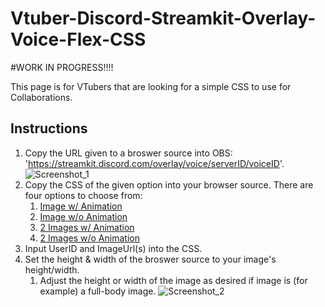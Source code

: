 # Vtuber-Discord-Streamkit-Overlay-Voice-Flex-CSS
#WORK IN PROGRESS!!!!

This page is for VTubers that are looking for a simple CSS to use for Collaborations.
## Instructions
1. Copy the URL given to a broswer source into OBS: 'https://streamkit.discord.com/overlay/voice/serverID/voiceID'.
![Screenshot_1](https://user-images.githubusercontent.com/75279703/210184653-52e4eff0-5e85-4095-892f-cabb3536d1df.png)
2. Copy the CSS of the given option into your browser source. There are four options to choose from:
    1. [Image w/ Animation](Flexbox/1%20Image/Animation.css)
    2. [Image w/o Animation](Flexbox/1%20Image/No%20Animation.css)
    3. [2 Images w/ Animation](Flexbox/2%20Images/Animation.css)
    4. [2 Images w/o Animation](Flexbox/2%20Images/No%20Animation.css)
3. Input UserID and ImageUrl(s) into the CSS.
4. Set the height & width of the broswer source to your image's height/width.
   1. Adjust the height or width of the image as desired if image is (for example) a full-body image.
![Screenshot_2](https://user-images.githubusercontent.com/75279703/210185348-3b0f06ea-745a-449c-abd0-923f2a3fde66.png)


